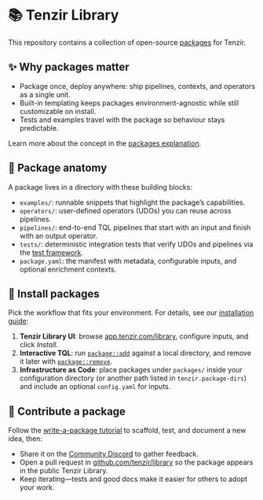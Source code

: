 # 📚 Tenzir Library

This repository contains a collection of open-source
[packages](https://docs.tenzir.com/explanations/packages/) for Tenzir.

## ✨ Why packages matter

- Package once, deploy anywhere: ship pipelines, contexts, and operators as a
  single unit.
- Built-in templating keeps packages environment-agnostic while still
  customizable on install.
- Tests and examples travel with the package so behaviour stays predictable.

Learn more about the concept in the [packages
explanation](https://docs.tenzir.com/explanations/packages/).

## 🧱 Package anatomy

A package lives in a directory with these building blocks:

- `examples/`: runnable snippets that highlight the package’s capabilities.
- `operators/`: user-defined operators (UDOs) you can reuse across pipelines.
- `pipelines/`: end-to-end TQL pipelines that start with an input and finish
  with an output operator.
- `tests/`: deterministic integration tests that verify UDOs and pipelines via
  the [test framework](https://docs.tenzir.com/reference/test-framework).
- `package.yaml`: the manifest with metadata, configurable inputs, and optional
  enrichment contexts.

## 🚀 Install packages

Pick the workflow that fits your environment. For details, see our [installation
guide](https://docs.tenzir.com/guides/basic-usage/install-a-package/):

1. **Tenzir Library UI**: browse
   [app.tenzir.com/library](https://app.tenzir.com/library), configure inputs,
   and click *Install*.
2. **Interactive TQL**: run
   [`package::add`](https://docs.tenzir.com/reference/operators/package/add)
   against a local directory, and remove it later with
   [`package::remove`](https://docs.tenzir.com/reference/operators/package/remove).
3. **Infrastructure as Code**: place packages under `packages/` inside your
   configuration directory (or another path listed in `tenzir.package-dirs`) and
   include an optional `config.yaml` for inputs.

## 🤝 Contribute a package

Follow the [write-a-package
tutorial](https://docs.tenzir.com/tutorials/write-package/) to scaffold, test,
and document a new idea, then:

- Share it on the [Community Discord](https://docs.tenzir.com/discord) to gather
  feedback.
- Open a pull request in
  [github.com/tenzir/library](https://github.com/tenzir/library) so the package
  appears in the public Tenzir Library.
- Keep iterating—tests and good docs make it easier for others to adopt your
  work.